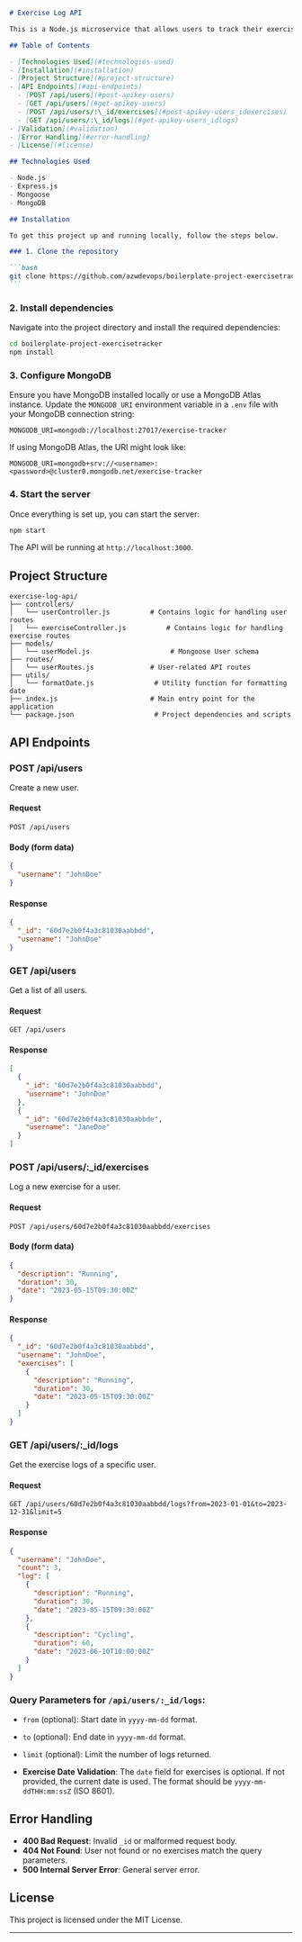 ````markdown
# Exercise Log API

This is a Node.js microservice that allows users to track their exercises. The service supports creating users, logging exercises, and retrieving exercise logs. It is connected to MongoDB for data storage.

## Table of Contents

- [Technologies Used](#technologies-used)
- [Installation](#installation)
- [Project Structure](#project-structure)
- [API Endpoints](#api-endpoints)
  - [POST /api/users](#post-apikey-users)
  - [GET /api/users](#get-apikey-users)
  - [POST /api/users/:\_id/exercises](#post-apikey-users_idexercises)
  - [GET /api/users/:\_id/logs](#get-apikey-users_idlogs)
- [Validation](#validation)
- [Error Handling](#error-handling)
- [License](#license)

## Technologies Used

- Node.js
- Express.js
- Mongoose
- MongoDB

## Installation

To get this project up and running locally, follow the steps below.

### 1. Clone the repository

```bash
git clone https://github.com/azwdevops/boilerplate-project-exercisetracker.git
```
````

### 2. Install dependencies

Navigate into the project directory and install the required dependencies:

```bash
cd boilerplate-project-exercisetracker
npm install
```

### 3. Configure MongoDB

Ensure you have MongoDB installed locally or use a MongoDB Atlas instance. Update the `MONGODB_URI` environment variable in a `.env` file with your MongoDB connection string:

```
MONGODB_URI=mongodb://localhost:27017/exercise-tracker
```

If using MongoDB Atlas, the URI might look like:

```
MONGODB_URI=mongodb+srv://<username>:<password>@cluster0.mongodb.net/exercise-tracker
```

### 4. Start the server

Once everything is set up, you can start the server:

```bash
npm start
```

The API will be running at `http://localhost:3000`.

## Project Structure

```plaintext
exercise-log-api/
├── controllers/
│   └── userController.js          # Contains logic for handling user routes
│   └── exerciseController.js          # Contains logic for handling exercise routes
├── models/
│   └── userModel.js                    # Mongoose User schema
├── routes/
│   └── userRoutes.js              # User-related API routes
├── utils/
│   └── formatDate.js               # Utility function for formatting date
├── index.js                       # Main entry point for the application
└── package.json                    # Project dependencies and scripts
```

## API Endpoints

### POST /api/users

Create a new user.

#### Request

```http
POST /api/users
```

#### Body (form data)

```json
{
  "username": "JohnDoe"
}
```

#### Response

```json
{
  "_id": "60d7e2b0f4a3c81030aabbdd",
  "username": "JohnDoe"
}
```

### GET /api/users

Get a list of all users.

#### Request

```http
GET /api/users
```

#### Response

```json
[
  {
    "_id": "60d7e2b0f4a3c81030aabbdd",
    "username": "JohnDoe"
  },
  {
    "_id": "60d7e2b0f4a3c81030aabbde",
    "username": "JaneDoe"
  }
]
```

### POST /api/users/:\_id/exercises

Log a new exercise for a user.

#### Request

```http
POST /api/users/60d7e2b0f4a3c81030aabbdd/exercises
```

#### Body (form data)

```json
{
  "description": "Running",
  "duration": 30,
  "date": "2023-05-15T09:30:00Z"
}
```

#### Response

```json
{
  "_id": "60d7e2b0f4a3c81030aabbdd",
  "username": "JohnDoe",
  "exercises": [
    {
      "description": "Running",
      "duration": 30,
      "date": "2023-05-15T09:30:00Z"
    }
  ]
}
```

### GET /api/users/:\_id/logs

Get the exercise logs of a specific user.

#### Request

```http
GET /api/users/60d7e2b0f4a3c81030aabbdd/logs?from=2023-01-01&to=2023-12-31&limit=5
```

#### Response

```json
{
  "username": "JohnDoe",
  "count": 3,
  "log": [
    {
      "description": "Running",
      "duration": 30,
      "date": "2023-05-15T09:30:00Z"
    },
    {
      "description": "Cycling",
      "duration": 60,
      "date": "2023-06-10T10:00:00Z"
    }
  ]
}
```

### Query Parameters for `/api/users/:_id/logs`:

- `from` (optional): Start date in `yyyy-mm-dd` format.
- `to` (optional): End date in `yyyy-mm-dd` format.
- `limit` (optional): Limit the number of logs returned.

- **Exercise Date Validation**: The `date` field for exercises is optional. If not provided, the current date is used. The format should be `yyyy-mm-ddTHH:mm:ssZ` (ISO 8601).

## Error Handling

- **400 Bad Request**: Invalid `_id` or malformed request body.
- **404 Not Found**: User not found or no exercises match the query parameters.
- **500 Internal Server Error**: General server error.

## License

This project is licensed under the MIT License.

---
